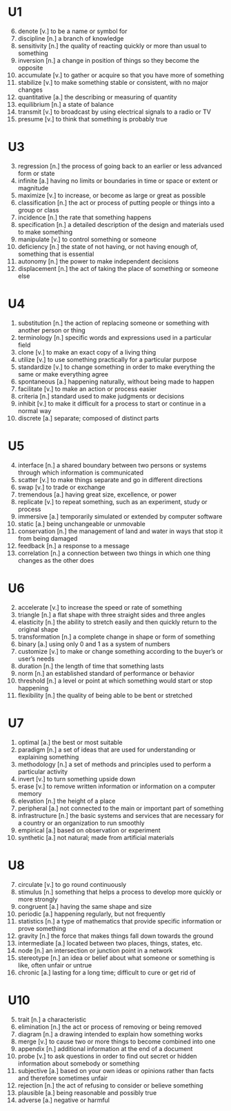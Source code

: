 # U1

6.  denote [v.] to be a name or symbol for
9.  discipline [n.] a branch of knowledge
11.  sensitivity [n.] the quality of reacting quickly or more than usual to something
15.  inversion [n.] a change in position of things so they become the opposite
23.  accumulate [v.] to gather or acquire so that you have more of something
29.  stabilize [v.] to make something stable or consistent, with no major changes
32.  quantitative [a.] the describing or measuring of quantity
44.  equilibrium [n.] a state of balance
47.  transmit [v.] to broadcast by using electrical signals to a radio or TV
50.  presume [v.] to think that something is probably true

# U3

3.  regression [n.] the process of going back to an earlier or less advanced form or state
8.  infinite [a.] having no limits or boundaries in time or space or extent or magnitude
16.  maximize [v.] to increase, or become as large or great as possible
19.  classification [n.] the act or process of putting people or things into a group or class
25.  incidence [n.] the rate that something happens
30.  specification [n.] a detailed description of the design and materials used to make something
32.  manipulate [v.] to control something or someone
37.  deficiency [n.] the state of not having, or not having enough of, something that is essential
44.  autonomy [n.] the power to make independent decisions
47.  displacement [n.] the act of taking the place of something or someone else

# U4

1.  substitution [n.] the action of replacing someone or something with another person or thing
3.  terminology [n.] specific words and expressions used in a particular field
5.  clone [v.] to make an exact copy of a living thing
9.  utilize [v.] to use something practically for a particular purpose
14.  standardize [v.] to change something in order to make everything the same or make everything agree
16.  spontaneous [a.] happening naturally, without being made to happen
21.  facilitate [v.] to make an action or process easier
42.  criteria [n.] standard used to make judgments or decisions
46.  inhibit [v.] to make it difficult for a process to start or continue in a normal way
47.  discrete [a.] separate; composed of distinct parts

# U5

4.  interface [n.] a shared boundary between two persons or systems through which information is communicated
6.  scatter [v.] to make things separate and go in different directions
13.  swap [v.] to trade or exchange
15.  tremendous [a.] having great size, excellence, or power
18.  replicate [v.] to repeat something, such as an experiment, study or process
20.  immersive [a.] temporarily simulated or extended by computer software
23.  static [a.] being unchangeable or unmovable
24.  conservation [n.] the management of land and water in ways that stop it from being damaged
28.  feedback [n.] a response to a message
47.  correlation [n.] a connection between two things in which one thing changes as the other does

# U6

2.  accelerate [v.] to increase the speed or rate of something
6.  triangle [n.] a flat shape with three straight sides and three angles
7.  elasticity [n.] the ability to stretch easily and then quickly return to the original shape
17.  transformation [n.] a complete change in shape or form of something
24.  binary [a.] using only 0 and 1 as a system of numbers
27.  customize [v.] to make or change something according to the buyer’s or user’s needs
38.  duration [n.] the length of time that something lasts
48.  norm [n.] an established standard of performance or behavior
49.  threshold [n.] a level or point at which something would start or stop happening
50.  flexibility [n.] the quality of being able to be bent or stretched

# U7

1.  optimal [a.] the best or most suitable
2.  paradigm [n.] a set of ideas that are used for understanding or explaining something
3.  methodology [n.] a set of methods and principles used to perform a particular activity
11.  invert [v.] to turn something upside down
12.  erase [v.] to remove written information or information on a computer memory
14.  elevation [n.] the height of a place
16.  peripheral [a.] not connected to the main or important part of something
29.  infrastructure [n.] the basic systems and services that are necessary for a country or an organization to run smoothly
37.  empirical [a.] based on observation or experiment
49.  synthetic [a.] not natural; made from artificial materials

# U8

7.  circulate [v.] to go round continuously
10.  stimulus [n.] something that helps a process to develop more quickly or more strongly
14.  congruent [a.] having the same shape and size
15.  periodic [a.] happening regularly, but not frequently
21.  statistics [n.] a type of mathematics that provide specific information or prove something
27.  gravity [n.] the force that makes things fall down towards the ground
30.  intermediate [a.] located between two places, things, states, etc.
32.  node [n.] an intersection or junction point in a network
39.  stereotype [n.] an idea or belief about what someone or something is like, often unfair or untrue
50.  chronic [a.] lasting for a long time; difficult to cure or get rid of

# U10

5.  trait [n.] a characteristic
8.  elimination [n.] the act or process of removing or being removed
18.  diagram [n.] a drawing intended to explain how something works
19.  merge [v.] to cause two or more things to become combined into one
20.  appendix [n.] additional information at the end of a document
26.  probe [v.] to ask questions in order to find out secret or hidden information about somebody or something
41.  subjective [a.] based on your own ideas or opinions rather than facts and therefore sometimes unfair
43.  rejection [n.] the act of refusing to consider or believe something
46.  plausible [a.] being reasonable and possibly true
48.  adverse [a.] negative or harmful